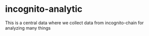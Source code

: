 # incognito-analytic
This is a central data where we collect data from incognito-chain for analyzing many things
